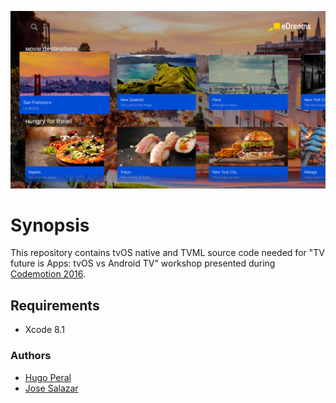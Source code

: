 ![tvOSScreenshot](https://github.com/odigeoteam/tvOS-workshop/raw/master/screenshot.png)

# Synopsis

This repository contains tvOS native and TVML source code needed for "TV future is Apps: tvOS vs Android TV" workshop presented during [Codemotion 2016](http://www.codemotion.es).

## Requirements
- Xcode 8.1

### Authors
- [Hugo Peral](https://github.com/hugoj-peral)
- [Jose Salazar](https://github.com/jrsalazares)
